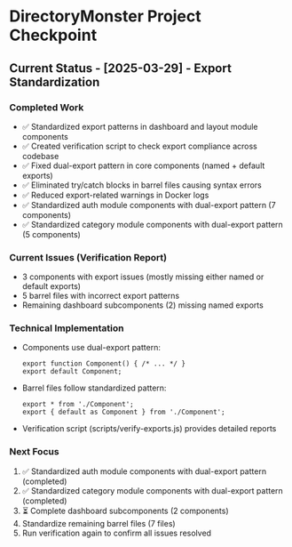 # DirectoryMonster Project Checkpoint

## Current Status - [2025-03-29] - Export Standardization

### Completed Work
- ✅ Standardized export patterns in dashboard and layout module components
- ✅ Created verification script to check export compliance across codebase
- ✅ Fixed dual-export pattern in core components (named + default exports)
- ✅ Eliminated try/catch blocks in barrel files causing syntax errors
- ✅ Reduced export-related warnings in Docker logs
- ✅ Standardized auth module components with dual-export pattern (7 components)
- ✅ Standardized category module components with dual-export pattern (5 components)

### Current Issues (Verification Report)
- 3 components with export issues (mostly missing either named or default exports)
- 5 barrel files with incorrect export patterns
- Remaining dashboard subcomponents (2) missing named exports

### Technical Implementation
- Components use dual-export pattern:
  ```tsx
  export function Component() { /* ... */ }
  export default Component;
  ```
- Barrel files follow standardized pattern:
  ```tsx
  export * from './Component';
  export { default as Component } from './Component';
  ```
- Verification script (scripts/verify-exports.js) provides detailed reports

### Next Focus
1. ✅ Standardized auth module components with dual-export pattern (completed)
2. ✅ Standardized category module components with dual-export pattern (completed)
3. ⏳ Complete dashboard subcomponents (2 components)
4. Standardize remaining barrel files (7 files)
5. Run verification again to confirm all issues resolved